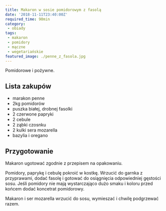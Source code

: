 ```yaml
---
title: Makaron w sosie pomidorowym z fasolą
date: '2018-11-11T23:40:00Z'
required_time: 90min
category: 
 - obiady
tags:
 - makaron
 - pomidory
 - mączne
 - wegetariańskie
featured_image: ./penne_z_fasola.jpg
---
```


Pomidorowe i pożywne.

<!-- more --> 

## Lista zakupów

 - marakon penne
 - 2kg pomidorów
 - puszka białej, drobnej fasolki
 - 2 czerwone papryki
 - 2 cebule
 - 2 ząbki czosnku
 - 2 kulki sera mozarella
 - bazylia i oregano

## Przygotowanie

Makaron ugotować zgodnie z przepisem na opakowaniu.

Pomidory, paprykę i cebulę pokroić w kostkę. Wrzucić do garnka z przyprawami, dodać fasolę
i gotować do osiągnięcia odpowiedniej gęstości sosu. Jeśli pomidory nie mają wystarczająco
dużo smaku i koloru przed końcem dodać koncetrat pomidorowy.

Makaron i ser mozarella wrzucić do sosu, wymieszać i chwilę podgrzewać razem.


